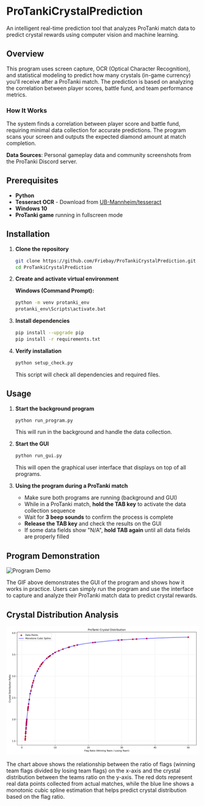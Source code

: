 # ProTankiCrystalPrediction

An intelligent real-time prediction tool that analyzes ProTanki match data to predict crystal rewards using computer vision and machine learning.

## Overview

This program uses screen capture, OCR (Optical Character Recognition), and statistical modeling to predict how many crystals (in-game currency) you'll receive after a ProTanki match. The prediction is based on analyzing the correlation between player scores, battle fund, and team performance metrics.

### How It Works

The system finds a correlation between player score and battle fund, requiring minimal data collection for accurate predictions. The program scans your screen and outputs the expected diamond amount at match completion.

**Data Sources**: Personal gameplay data and community screenshots from the ProTanki Discord server.

## Prerequisites

- **Python**
- **Tesseract OCR** - Download from [UB-Mannheim/tesseract](https://github.com/UB-Mannheim/tesseract/wiki)
- **Windows 10**
- **ProTanki game** running in fullscreen mode

## Installation

1. **Clone the repository**
   ```bash
   git clone https://github.com/Friebay/ProTankiCrystalPrediction.git
   cd ProTankiCrystalPrediction
   ```

2. **Create and activate virtual environment**
   
   **Windows (Command Prompt):**
   ```cmd
   python -m venv protanki_env
   protanki_env\Scripts\activate.bat
   ```

3. **Install dependencies**
   ```bash
   pip install --upgrade pip
   pip install -r requirements.txt
   ```

4. **Verify installation**
   ```bash
   python setup_check.py
   ```
   This script will check all dependencies and required files.

## Usage

1. **Start the background program**
   ```bash
   python run_program.py
   ```
   This will run in the background and handle the data collection.

2. **Start the GUI**
   ```bash
   python run_gui.py
   ```
   This will open the graphical user interface that displays on top of all programs.

3. **Using the program during a ProTanki match**
   - Make sure both programs are running (background and GUI)
   - While in a ProTanki match, **hold the TAB key** to activate the data collection sequence
   - Wait for **3 beep sounds** to confirm the process is complete
   - **Release the TAB key** and check the results on the GUI
   - If some data fields show "N/A", **hold TAB again** until all data fields are properly filled

## Program Demonstration

![Program Demo](demonstration.gif)

The GIF above demonstrates the GUI of the program and shows how it works in practice. Users can simply run the program and use the interface to capture and analyze their ProTanki match data to predict crystal rewards.

## Crystal Distribution Analysis

![Crystal Distribution](crystal_distribution.png)

The chart above shows the relationship between the ratio of flags (winning team flags divided by losing team flags) on the x-axis and the crystal distribution between the teams ratio on the y-axis. The red dots represent real data points collected from actual matches, while the blue line shows a monotonic cubic spline estimation that helps predict crystal distribution based on the flag ratio.